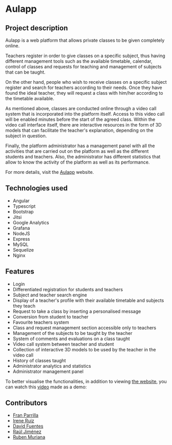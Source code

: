 # Aulapp

## Project description

Aulapp is a web platform that allows private classes to be given completely online. 

Teachers register in order to give classes on a specific subject, thus having different management tools such as the available timetable, calendar, control of classes and requests for teaching and management of subjects that can be taught. 

On the other hand, people who wish to receive classes on a specific subject register and search for teachers according to their needs. Once they have found the ideal teacher, they will request a class with him/her according to the timetable available. 

As mentioned above, classes are conducted online through a video call system that is incorporated into the platform itself. Access to this video call will be enabled minutes before the start of the agreed class. Within the video call interface itself, there are interactive resources in the form of 3D models that can facilitate the teacher's explanation, depending on the subject in question. 

Finally, the platform administrator has a management panel with all the activities that are carried out on the platform as well as the different students and teachers. Also, the administrator has different statistics that allow to know the activity of the platform as well as its performance. 

For more details, visit the [Aulapp](https://aulapp.ovh/) website.

## Technologies used

- Angular
- Typescript
- Bootstrap
- Jitsi
- Google Analytics
- Grafana
- NodeJS
- Express
- MySQL
- Sequelize
- Nginx

## Features

- Login
- Differentiated registration for students and teachers
- Subject and teacher search engine
- Display of a teacher's profile with their available timetable and subjects they teach
- Request to take a class by inserting a personalised message
- Conversion from student to teacher
- Favourite teachers system
- Class and request management section accessible only to teachers
- Management of the subjects to be taught by the teacher 
- System of comments and evaluations on a class taught
- Video call system between teacher and student
- Collection of interactive 3D models to be used by the teacher in the video call
- History of classes taught 
- Administrator analytics and statistics
- Administrator management panel 

To better visualise the functionalities, in addition to viewing [the website](https://aulapp.ovh/), you can watch this [video](https://www.youtube.com/watch?v=Yk0keXvC-84&t=1s) made as a demo: 

## Contributors

- [Fran Parrilla](https://github.com/iFran16)
- [Irene Ruiz](https://github.com/Ineludible)
- [David Fuentes](https://github.com/Kingmar616)
- [Raúl Jiménez](https://github.com/Raul11jg)
- [Ruben Muriana](https://github.com/rubenmus)








